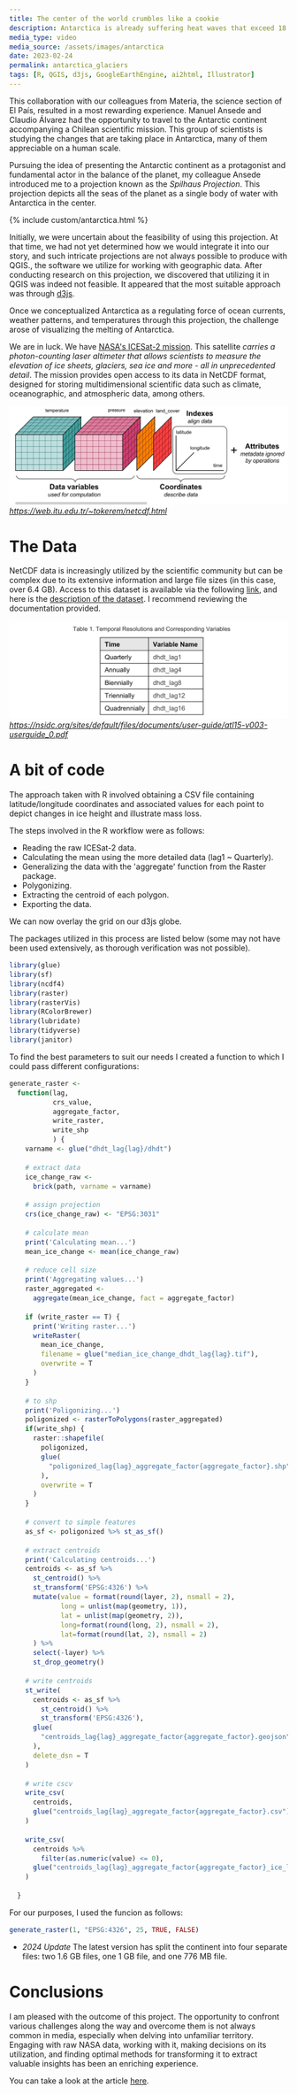 ```yaml
---
title: The center of the world crumbles like a cookie
description: Antarctica is already suffering heat waves that exceed 18 degrees Celsius and is melting at its edges. What's happening?
media_type: video
media_source: /assets/images/antarctica
date: 2023-02-24
permalink: antarctica_glaciers
tags: [R, QGIS, d3js, GoogleEarthEngine, ai2html, Illustrator]
---
```


This collaboration with our colleagues from Materia, the science section of El País, resulted in a most rewarding experience. Manuel Ansede and Claudio Álvarez had the opportunity to travel to the Antarctic continent accompanying a Chilean scientific mission. This group of scientists is studying the changes that are taking place in Antarctica, many of them appreciable on a human scale.

Pursuing the idea of presenting the Antarctic continent as a protagonist and fundamental actor in the balance of the planet, my colleague Ansede introduced me to a projection known as the _Spilhaus Projection_. This projection depicts all the seas of the planet as a single body of water with Antarctica in the center.

{% include custom/antarctica.html %}

Initially, we were uncertain about the feasibility of using this projection. At that time, we had not yet determined how we would integrate it into our story, and such intricate projections are not always possible to produce with QGIS., the software we utilize for working with geographic data. After conducting research on this projection, we discovered that utilizing it in QGIS was indeed not feasible. It appeared that the most suitable approach was through [d3js](https://d3js.org/).

Once we conceptualized Antarctica as a regulating force of ocean currents, weather patterns, and temperatures through this projection, the challenge arose of visualizing the melting of Antarctica.

We are in luck. We have [NASA's ICESat-2 mission](ttps://icesat-2.gsfc.nasa.gov/mission). This satellite _carries a photon-counting laser altimeter that allows scientists to measure the elevation of ice sheets, glaciers, sea ice and more - all in unprecedented detail_. The mission provides open access to its data in NetCDF format, designed for storing multidimensional scientific data such as climate, oceanographic, and atmospheric data, among others.


![netcdf_1](/assets/images/netcdf_1.jpg)
_https://web.itu.edu.tr/~tokerem/netcdf.html_

# The Data

NetCDF data is increasingly utilized by the scientific community but can be complex due to its extensive information and large file sizes (in this case, over 6.4 GB). Access to this dataset is available via the following [link](https://n5eil01u.ecs.nsidc.org/ATLAS/ATL15.003/2019.03.29/?C=S;O=D), and here is the [description of the dataset](https://nsidc.org/data/atl15/versions/2). I recommend reviewing the documentation provided.

![netcdf_1](/assets/images/icesat_lag_table.jpg)
_https://nsidc.org/sites/default/files/documents/user-guide/atl15-v003-userguide_0.pdf_

# A bit of code

The approach taken with R involved obtaining a CSV file containing latitude/longitude coordinates and associated values for each point to depict changes in ice height and illustrate mass loss.

The steps involved in the R workflow were as follows:
- Reading the raw ICESat-2 data.
- Calculating the mean using the more detailed data (lag1 ~ Quarterly).
- Generalizing the data with the 'aggregate' function from the Raster package.
- Polygonizing.
- Extracting the centroid of each polygon.
- Exporting the data.

We can now overlay the grid on our d3js globe.

The packages utilized in this process are listed below (some may not have been used extensively, as thorough verification was not possible).


```R
library(glue)
library(sf)
library(ncdf4)
library(raster)
library(rasterVis)
library(RColorBrewer)
library(lubridate)
library(tidyverse)
library(janitor)

```
To find the best parameters to suit our needs I created a function to which I could pass different configurations:
```R
generate_raster <-
  function(lag,
           crs_value,
           aggregate_factor,
           write_raster,
           write_shp
           ) {
    varname <- glue("dhdt_lag{lag}/dhdt")

    # extract data
    ice_change_raw <-
      brick(path, varname = varname)

    # assign projection
    crs(ice_change_raw) <- "EPSG:3031"

    # calculate mean
    print('Calculating mean...')
    mean_ice_change <- mean(ice_change_raw)

    # reduce cell size
    print('Aggregating values...')
    raster_aggregated <-
      aggregate(mean_ice_change, fact = aggregate_factor)

    if (write_raster == T) {
      print('Writing raster...')
      writeRaster(
        mean_ice_change,
        filename = glue("median_ice_change_dhdt_lag{lag}.tif"),
        overwrite = T
      )
    }

    # to shp
    print('Poligonizing...')
    poligonized <- rasterToPolygons(raster_aggregated)
    if(write_shp) {
      raster::shapefile(
        poligonized,
        glue(
          "poligonized_lag{lag}_aggregate_factor{aggregate_factor}.shp"
        ),
        overwrite = T
      )
    }

    # convert to simple features
    as_sf <- poligonized %>% st_as_sf()

    # extract centroids
    print('Calculating centroids...')
    centroids <- as_sf %>%
      st_centroid() %>%
      st_transform('EPSG:4326') %>%
      mutate(value = format(round(layer, 2), nsmall = 2),
             long = unlist(map(geometry, 1)),
             lat = unlist(map(geometry, 2)),
             long=format(round(long, 2), nsmall = 2),
             lat=format(round(lat, 2), nsmall = 2)
      ) %>%
      select(-layer) %>%
      st_drop_geometry()

    # write centroids
    st_write(
      centroids <- as_sf %>%
        st_centroid() %>%
        st_transform('EPSG:4326'),
      glue(
        "centroids_lag{lag}_aggregate_factor{aggregate_factor}.geojson"
      ),
      delete_dsn = T
    )

    # write cscv
    write_csv(
      centroids,
      glue("centroids_lag{lag}_aggregate_factor{aggregate_factor}.csv")
    )

    write_csv(
      centroids %>%
        filter(as.numeric(value) <= 0),
      glue("centroids_lag{lag}_aggregate_factor{aggregate_factor}_ice_lost.csv")
    )

  }
```

For our purposes, I used the funcion as follows:
```R
generate_raster(1, "EPSG:4326", 25, TRUE, FALSE)
```

* _2024 Update_ The latest version has split the continent into four separate files: two 1.6 GB files, one 1 GB file, and one 776 MB file.

# Conclusions

I am pleased with the outcome of this project. The opportunity to confront various challenges along the way and overcome them is not always common in media, especially when delving into unfamiliar territory. Engaging with raw NASA data, working with it, making decisions on its utilization, and finding optimal methods for transforming it to extract valuable insights has been an enriching experience.


You can take a look at the article [here](https://elpais.com/ciencia/2023-02-24/el-centro-del-mundo-se-desmigaja-como-una-galleta.html).
